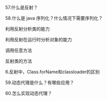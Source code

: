 
57.什么是反射？

58.什么是 java 序列化？什么情况下需要序列化？

利用反射分析类的能力
  
利用反射在运行时分析对象的能力
  
调用任意方法

反射类的方法

6.反射中，Class.forName和classloader的区别


59.动态代理是什么？有哪些应用？

60.怎么实现动态代理？
